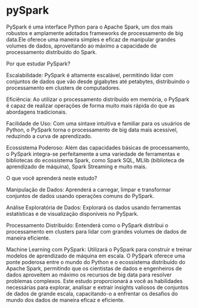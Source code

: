 # pySpark
PySpark é uma interface Python para o Apache Spark, um dos mais robustos e amplamente adotados frameworks de processamento de big data.Ele oferece uma maneira simples e eficaz de manipular grandes volumes de dados, aproveitando ao máximo a capacidade de processamento distribuído do Spark.

Por que estudar PySpark?

Escalabilidade: PySpark é altamente escalável, permitindo lidar com conjuntos de dados que vão desde gigabytes até petabytes, distribuindo o processamento em clusters de computadores.

Eficiência: Ao utilizar o processamento distribuído em memória, o PySpark é capaz de realizar operações de forma muito mais rápida do que as abordagens tradicionais.

Facilidade de Uso: Com uma sintaxe intuitiva e familiar para os usuários de Python, o PySpark torna o processamento de big data mais acessível, reduzindo a curva de aprendizado.

Ecossistema Poderoso: Além das capacidades básicas de processamento, o PySpark integra-se perfeitamente a uma variedade de ferramentas e bibliotecas do ecossistema Spark, como Spark SQL, MLlib (biblioteca de aprendizado de máquina), Spark Streaming e muito mais.

O que você aprenderá neste estudo?

Manipulação de Dados: Aprenderá a carregar, limpar e transformar conjuntos de dados usando operações comuns do PySpark.

Análise Exploratória de Dados: Explorará os dados usando ferramentas estatísticas e de visualização disponíveis no PySpark.

Processamento Distribuído: Entenderá como o PySpark distribui o processamento em clusters para lidar com grandes volumes de dados de maneira eficiente.

Machine Learning com PySpark: Utilizará o PySpark para construir e treinar modelos de aprendizado de máquina em escala.
O PySpark oferece uma ponte poderosa entre o mundo do Python e o ecossistema distribuído do Apache Spark, permitindo que os cientistas de dados e engenheiros de dados aproveitem ao máximo os recursos de big data para resolver problemas complexos. Este estudo proporcionará a você as habilidades necessárias para explorar, analisar e extrair insights valiosos de conjuntos de dados de grande escala, capacitando-o a enfrentar os desafios do mundo dos dados de maneira eficaz e eficiente.
